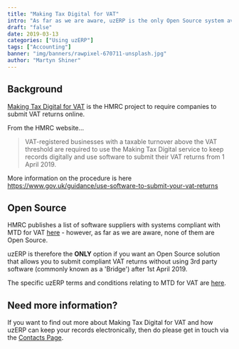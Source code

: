```yaml
---
title: "Making Tax Digital for VAT"
intro: "As far as we are aware, uzERP is the only Open Source system available that is compliant with the HMRC Making Tax Digital for VAT standard which must be used from 1st April 2019."
draft: "false"
date: 2019-03-13
categories: ["Using uzERP"]
tags: ["Accounting"]
banner: "img/banners/rawpixel-670711-unsplash.jpg"
author: "Martyn Shiner"
---
```

## Background

[Making Tax Digital for VAT](https://www.gov.uk/government/publications/making-tax-digital/overview-of-making-tax-digital) is the HMRC project to require companies to submit VAT returns online.

From the HMRC website...

> VAT-registered businesses with a taxable turnover above the VAT threshold are required to use the Making Tax Digital service to keep
> records digitally and use software to submit their VAT returns from 1 April 2019.

More information on the procedure is here https://www.gov.uk/guidance/use-software-to-submit-your-vat-returns

## Open Source

HMRC publishes a list of software suppliers with systems compliant with MTD for VAT [here](https://www.gov.uk/guidance/software-for-sending-income-tax-updates) - however, as far as we are aware, none of them are Open Source.

uzERP is therefore the __ONLY__ option if you want an Open Source solution that allows you to submit compliant VAT returns without using 3rd party software (commonly known as a 'Bridge') after 1st April 2019.

The specific uzERP terms and conditions relating to MTD for VAT are [here](/mtd-terms/).

## Need more information?

If you want to find out more about Making Tax Digital for VAT and how uzERP can keep your records electronically, then do please get in touch via the [Contacts Page](/contact/).